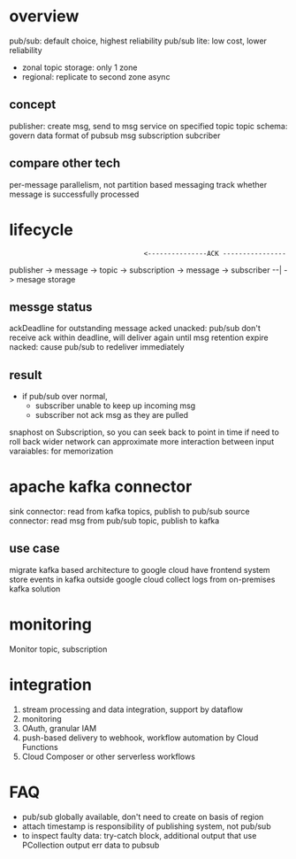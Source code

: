 # overview
pub/sub: default choice, highest reliability
pub/sub lite: low cost, lower reliability
  - zonal topic storage: only 1 zone
  - regional: replicate to second zone async

## concept
publisher: create msg, send to msg service on specified topic
topic
schema: govern data format of pubsub msg
subscription
subcriber

## compare other tech
per-message parallelism, not partition based messaging
track whether message is successfully processed

# lifecycle
                                      <---------------ACK ----------------
publisher -> message -> topic -> subscription -> message -> subscriber --|
                        -> mesage storage

## messge status
ackDeadline for outstanding message
acked
unacked: pub/sub don't receive ack within deadline, will deliver again until msg retention expire 
nacked: cause pub/sub to redeliver immediately

## result
- if pub/sub over normal, 
  - subscriber unable to keep up incoming msg
  - subscriber not ack msg as they are pulled

snaphost on Subscription, so you can seek back to point in time if need to roll back
wider network can approximate more interaction between input varaiables: for memorization

# apache kafka connector
sink connector: read from kafka topics, publish to pub/sub
source connector: read msg from pub/sub topic, publish to kafka

## use case
migrate kafka based architecture to google cloud
have frontend system store events in kafka outside google cloud
collect logs from on-premises kafka solution

# monitoring
Monitor topic, subscription

# integration
1. stream processing and data integration, support by dataflow
2. monitoring
3. OAuth, granular IAM
4. push-based delivery to webhook, workflow automation by Cloud Functions
5. Cloud Composer or other serverless workflows

# FAQ
- pub/sub globally available, don't need to create on basis of region
- attach timestamp is responsibility of publishing system, not pub/sub
- to inspect faulty data: try-catch block, additional output that use PCollection output err data to pubsub


